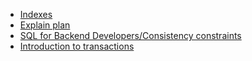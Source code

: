 - [Indexes](https://github.com/thaihuynh1717/fictional-waffle/tree/master/SQL%20for%20Backend%20Developers/Indexes)
- [Explain plan](https://github.com/thaihuynh1717/fictional-waffle/tree/master/SQL%20for%20Backend%20Developers/Explain%20plan)
- [SQL for Backend Developers/Consistency constraints](https://github.com/thaihuynh1717/fictional-waffle/tree/master/SQL%20for%20Backend%20Developers/Consistency%20constraints)
- [Introduction to transactions](https://github.com/thaihuynh1717/fictional-waffle/blob/master/SQL%20for%20Backend%20Developers/Introduction%20to%20transactions)
